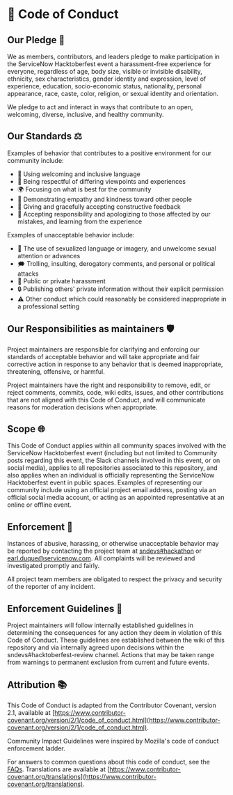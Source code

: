 # 🌟 Code of Conduct

## Our Pledge 🤝

We as members, contributors, and leaders pledge to make participation in the ServiceNow Hacktoberfest event a harassment-free experience for everyone, regardless of age, body size, visible or invisible disability, ethnicity, sex characteristics, gender identity and expression, level of experience, education, socio-economic status, nationality, personal appearance, race, caste, color, religion, or sexual identity and orientation.

We pledge to act and interact in ways that contribute to an open, welcoming, diverse, inclusive, and healthy community.

## Our Standards ⚖️

Examples of behavior that contributes to a positive environment for our community include:

- 🌼 Using welcoming and inclusive language
- 🤝 Being respectful of differing viewpoints and experiences
- 🌍 Focusing on what is best for the community
- 🤗 Demonstrating empathy and kindness toward other people
- 📝 Giving and gracefully accepting constructive feedback
- 🙏 Accepting responsibility and apologizing to those affected by our mistakes, and learning from the experience

Examples of unacceptable behavior include:

- 🚫 The use of sexualized language or imagery, and unwelcome sexual attention or advances
- 🗯️ Trolling, insulting, derogatory comments, and personal or political attacks
- 🚷 Public or private harassment
- 🔒 Publishing others' private information without their explicit permission
- ⚠️ Other conduct which could reasonably be considered inappropriate in a professional setting

## Our Responsibilities as maintainers 🛡️

Project maintainers are responsible for clarifying and enforcing our standards of acceptable behavior and will take appropriate and fair corrective action in response to any behavior that is deemed inappropriate, threatening, offensive, or harmful.

Project maintainers have the right and responsibility to remove, edit, or reject comments, commits, code, wiki edits, issues, and other contributions that are not aligned with this Code of Conduct, and will communicate reasons for moderation decisions when appropriate.

## Scope 🌐

This Code of Conduct applies within all community spaces involved with the ServiceNow Hacktoberfest event (including but not limited to Community posts regarding this event, the Slack channels involved in this event, or on social media), applies to all repositories associated to this repository, and also applies when an individual is officially representing the ServiceNow Hacktoberfest event in public spaces. Examples of representing our community include using an official project email address, posting via an official social media account, or acting as an appointed representative at an online or offline event.

## Enforcement 🚨

Instances of abusive, harassing, or otherwise unacceptable behavior may be reported by contacting the project team at [sndevs#hackathon](https://sndevs.slack.com/archives/C01C0RWV32M) or [earl.duque@servicenow.com](mailto:earl.duque@servicenow.com). All complaints will be reviewed and investigated promptly and fairly.

All project team members are obligated to respect the privacy and security of the reporter of any incident.

## Enforcement Guidelines 📜

Project maintainers will follow internally established guidelines in determining the consequences for any action they deem in violation of this Code of Conduct. These guidelines are established between the wiki of this repository and via internally agreed upon decisions within the sndevs#hacktoberfest-review channel. Actions that may be taken range from warnings to permanent exclusion from current and future events.

## Attribution 📚

This Code of Conduct is adapted from the Contributor Covenant, version 2.1, available at [https://www.contributor-covenant.org/version/2/1/code_of_conduct.html](https://www.contributor-covenant.org/version/2/1/code_of_conduct.html).

Community Impact Guidelines were inspired by Mozilla's code of conduct enforcement ladder.

For answers to common questions about this code of conduct, see the [FAQs](https://www.contributor-covenant.org/faq). Translations are available at [https://www.contributor-covenant.org/translations](https://www.contributor-covenant.org/translations).
